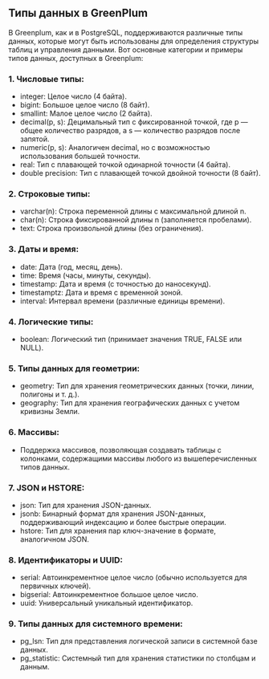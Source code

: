 ## Типы данных в GreenPlum

В Greenplum, как и в PostgreSQL, поддерживаются различные типы данных, которые могут быть использованы для определения структуры таблиц и управления данными. Вот основные категории и примеры типов данных, доступных в Greenplum:

### 1. Числовые типы:
- integer: Целое число (4 байта).
- bigint: Большое целое число (8 байт).
- smallint: Малое целое число (2 байта).
- decimal(p, s): Децимальный тип с фиксированной точкой, где p — общее количество разрядов, а s — количество разрядов после запятой.
- numeric(p, s): Аналогичен decimal, но с возможностью использования большей точности.
- real: Тип с плавающей точкой одинарной точности (4 байта).
- double precision: Тип с плавающей точкой двойной точности (8 байт).

### 2. Строковые типы:
- varchar(n): Строка переменной длины с максимальной длиной n.
- char(n): Строка фиксированной длины n (заполняется пробелами).
- text: Строка произвольной длины (без ограничения).

### 3. Даты и время:
- date: Дата (год, месяц, день).
- time: Время (часы, минуты, секунды).
- timestamp: Дата и время (с точностью до наносекунд).
- timestamptz: Дата и время с временной зоной.
- interval: Интервал времени (различные единицы времени).

### 4. Логические типы:
- boolean: Логический тип (принимает значения TRUE, FALSE или NULL).

### 5. Типы данных для геометрии:
- geometry: Тип для хранения геометрических данных (точки, линии, полигоны и т. д.).
- geography: Тип для хранения географических данных с учетом кривизны Земли.

### 6. Массивы:
- Поддержка массивов, позволяющая создавать таблицы с колонками, содержащими массивы любого из вышеперечисленных типов данных.

### 7. JSON и HSTORE:
- json: Тип для хранения JSON-данных.
- jsonb: Бинарный формат для хранения JSON-данных, поддерживающий индексацию и более быстрые операции.
- hstore: Тип для хранения пар ключ-значение в формате, аналогичном JSON.

### 8. Идентификаторы и UUID:
- serial: Автоинкрементное целое число (обычно используется для первичных ключей).
- bigserial: Автоинкрементное большое целое число.
- uuid: Универсальный уникальный идентификатор.

### 9. Типы данных для системного времени:
- pg_lsn: Тип для представления логической записи в системной базе данных.
- pg_statistic: Системный тип для хранения статистики по столбцам и данным.
